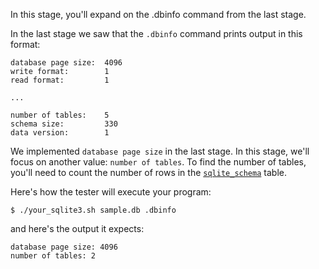 In this stage, you'll expand on the .dbinfo command from the last stage.

In the last stage we saw that the `.dbinfo` command prints output in this format:

```
database page size:  4096
write format:        1
read format:         1

...

number of tables:    5
schema size:         330
data version:        1
```

We implemented `database page size` in the last stage. In this stage, we'll focus on another value: `number of tables`. 
To find the number of tables, you'll need to count the number of rows in the
[`sqlite_schema`](https://www.sqlite.org/fileformat.html#storage_of_the_sql_database_schema) table.

Here's how the tester will execute your program:

```
$ ./your_sqlite3.sh sample.db .dbinfo
```

and here's the output it expects:

```
database page size: 4096
number of tables: 2
```
